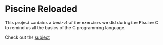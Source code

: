 # Piscine Reloaded

This project contains a best-of of the exercises we did during the Piscine C to remind us all the basics of the C programming language.

Check out the [subject](https://github.com/pavel1shatalov/42.Moscow/blob/master/files/subjects/piscine_reloaded.en.pdf)
